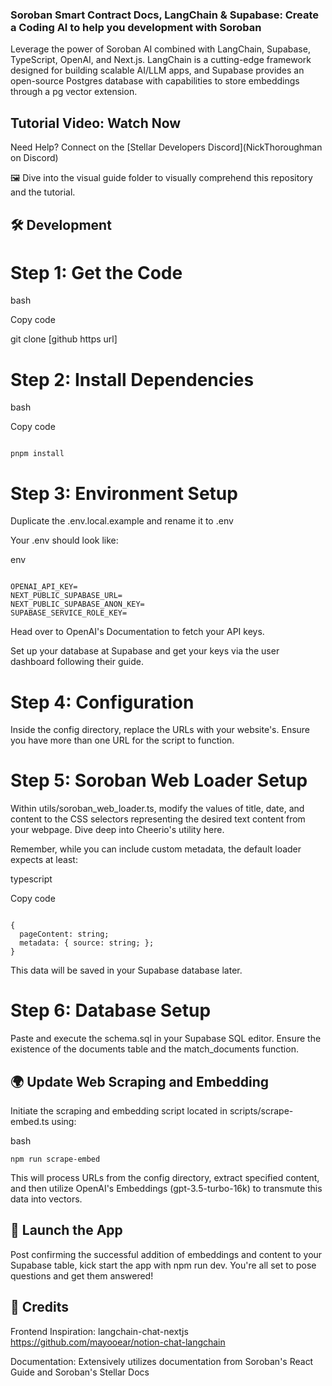### Soroban Smart Contract Docs, LangChain & Supabase: Create a Coding AI to help you development with Soroban

Leverage the power of Soroban AI combined with LangChain, Supabase, TypeScript, OpenAI, and Next.js. LangChain is a cutting-edge framework designed for building scalable AI/LLM apps, and Supabase provides an open-source Postgres database with capabilities to store embeddings through a pg vector extension.

## Tutorial Video: Watch Now

Need Help? Connect on the [Stellar Developers Discord](NickThoroughman on Discord)

🖼️ Dive into the visual guide folder to visually comprehend this repository and the tutorial.

## 🛠️ Development

# Step 1: Get the Code

bash

Copy code

git clone [github https url]

# Step 2: Install Dependencies

bash

Copy code

```

pnpm install

```

# Step 3: Environment Setup

Duplicate the .env.local.example and rename it to .env

Your .env should look like:

env

```

OPENAI_API_KEY=
NEXT_PUBLIC_SUPABASE_URL=
NEXT_PUBLIC_SUPABASE_ANON_KEY=
SUPABASE_SERVICE_ROLE_KEY=

```

Head over to OpenAI's Documentation to fetch your API keys.

Set up your database at Supabase and get your keys via the user dashboard following their guide.

# Step 4: Configuration

Inside the config directory, replace the URLs with your website's. Ensure you have more than one URL for the script to function.

# Step 5: Soroban Web Loader Setup

Within utils/soroban_web_loader.ts, modify the values of title, date, and content to the CSS selectors representing the desired text content from your webpage. Dive deep into Cheerio's utility here.

Remember, while you can include custom metadata, the default loader expects at least:

typescript

Copy code

```

{
  pageContent: string;
  metadata: { source: string; };
}

```

This data will be saved in your Supabase database later.

# Step 6: Database Setup

Paste and execute the schema.sql in your Supabase SQL editor. Ensure the existence of the documents table and the match_documents function.

## 🌍 Update Web Scraping and Embedding

Initiate the scraping and embedding script located in scripts/scrape-embed.ts using:

bash

```
npm run scrape-embed

```

This will process URLs from the config directory, extract specified content, and then utilize OpenAI's Embeddings (gpt-3.5-turbo-16k) to transmute this data into vectors.

## 🚀 Launch the App

Post confirming the successful addition of embeddings and content to your Supabase table, kick start the app with npm run dev. You're all set to pose questions and get them answered!

## 📜 Credits

Frontend Inspiration: langchain-chat-nextjs
https://github.com/mayooear/notion-chat-langchain

Documentation: Extensively utilizes documentation from Soroban's React Guide and Soroban's Stellar Docs
